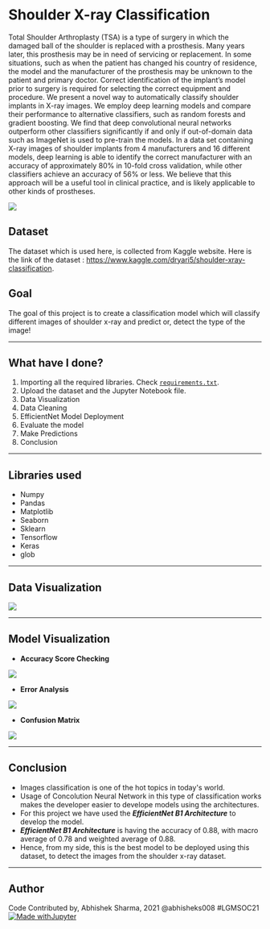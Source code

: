 # Shoulder X-ray Classification
Total Shoulder Arthroplasty (TSA) is a type of surgery in which the damaged ball of the shoulder is replaced with a prosthesis. Many years later, this prosthesis may be in need of servicing or replacement. In some situations, such as when the patient has changed his country of residence, the model and the manufacturer of the prosthesis may be unknown to the patient and primary doctor. Correct identification of the implant’s model prior to surgery is required for selecting the correct equipment and procedure. We present a novel way to automatically classify shoulder implants in X-ray images. We employ deep learning models and compare their performance to alternative classifiers, such as random forests and gradient boosting. We find that deep convolutional neural networks outperform other classifiers significantly if and only if out-of-domain data such as ImageNet is used to pre-train the models. In a data set containing X-ray images of shoulder implants from 4 manufacturers and 16 different models, deep learning is able to identify the correct manufacturer with an accuracy of approximately 80% in 10-fold cross validation, while other classifiers achieve an accuracy of 56% or less. We believe that this approach will be a useful tool in clinical practice, and is likely applicable to other kinds of prostheses.

![](https://github.com/abhisheks008/ML-ProjectKart/blob/patch-52/Shoulder%20X-ray%20Classification/Images/xray1.jpg)

## Dataset
The dataset which is used here, is collected from Kaggle website. Here is the link of the dataset : https://www.kaggle.com/dryari5/shoulder-xray-classification.

## Goal
The goal of this project is to create a classification model which will classify different images of shoulder x-ray and predict or, detect the type of the image!
************************
## What have I done?
1. Importing all the required libraries. Check [`requirements.txt`](https://github.com/abhisheks008/ML-ProjectKart/blob/patch-52/Shoulder%20X-ray%20Classification/requirements.txt).
2. Upload the dataset and the Jupyter Notebook file.
3. Data Visualization
4. Data Cleaning
5. EfficientNet Model Deployment
6. Evaluate the model
7. Make Predictions
8. Conclusion
*****************************
## Libraries used
- Numpy
- Pandas
- Matplotlib
- Seaborn
- Sklearn
- Tensorflow
- Keras
- glob

***********************************
## Data Visualization
![](https://github.com/abhisheks008/ML-ProjectKart/blob/patch-52/Shoulder%20X-ray%20Classification/Images/xray2.png)
*************************************
## Model Visualization
- **Accuracy Score Checking**

![](https://github.com/abhisheks008/ML-ProjectKart/blob/patch-52/Shoulder%20X-ray%20Classification/Images/xray3.png)

- **Error Analysis**

![](https://github.com/abhisheks008/ML-ProjectKart/blob/patch-52/Shoulder%20X-ray%20Classification/Images/xray4.png)

- **Confusion Matrix**

![](https://github.com/abhisheks008/ML-ProjectKart/blob/patch-52/Shoulder%20X-ray%20Classification/Images/xray5.png)
**********************************
## Conclusion
* Images classification is one of the hot topics in today's world.
* Usage of Concolution Neural Network in this type of classification works makes the developer easier to develope models using the architectures.
* For this project we have used the ***EfficientNet B1 Architecture*** to develop the model.
* ***EfficientNet B1 Architecture*** is having the accuracy of 0.88, with macro average of 0.78 and weighted average of 0.88.
* Hence, from my side, this is the best model to be deployed using this dataset, to detect the images from the shoulder x-ray dataset.
*****************************************
## Author
Code Contributed by, Abhishek Sharma, 2021 @abhisheks008 #LGMSOC21
[![Made withJupyter](https://img.shields.io/badge/Made%20with-Jupyter-orange?style=for-the-badge&logo=Jupyter)](https://jupyter.org/try)
